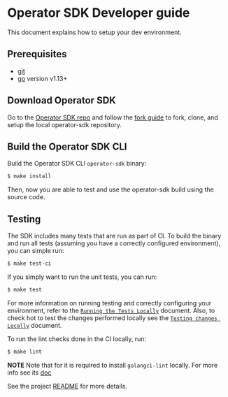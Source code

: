 # Operator SDK Developer guide

This document explains how to setup your dev environment.

## Prerequisites
- [git][git-tool]
- [go][go-tool] version v1.13+

## Download Operator SDK

Go to the [Operator SDK repo][repo-sdk] and follow the [fork guide][fork-guide] to fork, clone, and setup the local operator-sdk repository.

## Build the Operator SDK CLI

Build the Operator SDK CLI `operator-sdk` binary:

```sh
$ make install
```

Then, now you are able to test and use the operator-sdk build using the source code.

## Testing

The SDK includes many tests that are run as part of CI.
To build the binary and run all tests (assuming you have a correctly configured environment),
you can simple run:

```sh
$ make test-ci
```

If you simply want to run the unit tests, you can run:

```sh
$ make test
```

For more information on running testing and correctly configuring your environment,
refer to the [`Running the Tests Locally`][running-the-tests] document. Also, to check hot to test the changes performed locally see the [`Testing changes Locally`][testing-changes-locally] document.

To run the lint checks done in the CI locally, run:

```sh
$ make lint
```

**NOTE** Note that for it is required to install `golangci-lint` locally. For more info see its [doc](https://github.com/golangci/golangci-lint#install)


See the project [README][sdk-readme] for more details.

[git-tool]:https://git-scm.com/downloads
[go-tool]:https://golang.org/dl/
[repo-sdk]:https://github.com/operator-framework/operator-sdk
[fork-guide]:https://help.github.com/en/articles/fork-a-repo
[docker-tool]:https://docs.docker.com/install/
[kubectl-tool]:https://kubernetes.io/docs/tasks/tools/install-kubectl/
[sdk-readme]:../../README.md
[running-the-tests]: ./testing/running-the-tests.md
[testing-changes-locally]: ./testing/local-changes.md
